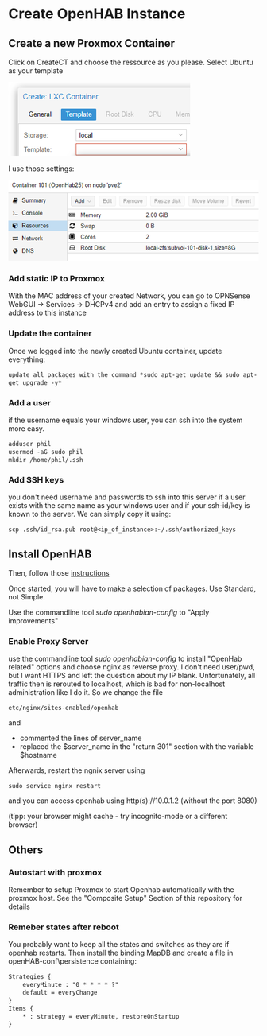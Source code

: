 # Create OpenHAB Instance

## Create a new Proxmox Container

Click on CreateCT and choose the ressource as you please. 
Select Ubuntu as your template

![Wizard](2020-07-17-22-34-06.png)

I use those settings:

![Settings](2020-07-17-22-34-25.png)

### Add static IP to Proxmox

With the MAC address of your created Network, you can go to OPNSense WebGUI -> Services -> DHCPv4 and add an entry to assign a fixed IP address to this instance

### Update the container

Once we logged into the newly created Ubuntu container, update everything:

    update all packages with the command *sudo apt-get update && sudo apt-get upgrade -y* 

### Add a user

if the username equals your windows user, you can ssh into the system more easy.

    adduser phil
    usermod -aG sudo phil 
    mkdir /home/phil/.ssh

### Add SSH keys

you don't need username and passwords to ssh into this server if a user exists with the same name as your windows user and if your ssh-id/key is known to the server. We can simply copy it using:

    scp .ssh/id_rsa.pub root@<ip_of_instance>:~/.ssh/authorized_keys

## Install OpenHAB

Then, follow those [instructions](https://www.openhab.org/docs/installation/openhabian.html#other-linux-systems-add-openhabian-just-like-any-other-software)

Once started, you will have to make a selection of packages. Use Standard, not Simple.

Use the commandline tool *sudo openhabian-config* to "Apply improvements"

### Enable Proxy Server

use the commandline tool *sudo openhabian-config* to install "OpenHab related" options and choose nginx as reverse proxy. I don't need user/pwd, but I want HTTPS and left the question about my IP blank. Unfortunately, all traffic then is rerouted to localhost, which is bad for non-localhost administration like I do it. So we change the file 

    etc/nginx/sites-enabled/openhab 

and

- commented the lines of server_name
- replaced the $server_name in the "return 301" section with the variable $hostname

Afterwards, restart the ngnix server using

    sudo service nginx restart

and you can access openhab using http(s)://10.0.1.2 (without the port 8080)

(tipp: your browser might cache - try incognito-mode or a different browser)

## Others

### Autostart with proxmox

Remember to setup Proxmox to start Openhab automatically with the proxmox host. See the "Composite Setup" Section of this repository for details

### Remeber states after reboot

You probably want to keep all the states and switches as they are if openhab restarts. Then install the binding MapDB and create a file in openHAB-conf\persistence containing:

    Strategies {
        everyMinute : "0 * * * * ?"
        default = everyChange 
    }
    Items {
        * : strategy = everyMinute, restoreOnStartup
    }
